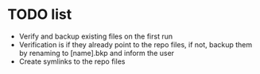 # TODO list

- Verify and backup existing files on the first run
- Verification is if they already point to the repo files, if not, backup them by renaming to [name].bkp and inform the user
- Create symlinks to the repo files
